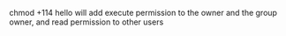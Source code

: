  chmod +114 hello will add execute permission to the owner and the group owner, and read permission to other users
